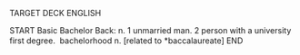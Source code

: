 TARGET DECK
ENGLISH

START
Basic
Bachelor
Back: n. 1 unmarried man. 2 person with a university first degree.  bachelorhood n. [related to *baccalaureate]
END
